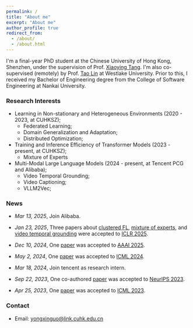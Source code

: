 ```yaml
---
permalink: /
title: "About me"
excerpt: "About me"
author_profile: true
redirect_from: 
  - /about/
  - /about.html
---
```


I'm a final-year PhD student at the Chinese University of Hong Kong, Shenzhen, under the supervision of Prof. [Xiaoying Tang](https://sse.cuhk.edu.cn/en/faculty/tangxiaoying). I'm also co-supervised (remotely) by Prof. [Tao Lin](https://tlin-taolin.github.io/) at Westlake University. Prior to this, I received my Bachelor of Engineering degree from the College of Software Engineering at Nankai University.

### Research Interests

- Learning in Non-stationary and Heterogeneous Environments (2020 - 2023, at CUHKSZ);
  - Federated Learning;
  - Domain Generalization and Adaptation;
  - Distributed Optimization;
- Training and Inference Efficiency of Transformer Models (2023 - present, at CUHKSZ);
  - Mixture of Experts
- Multi-Modal Large Language Models (2024 - present, at Tencent PCG and Alibaba);
  - Video Temporal Grounding;
  - Video Captioning;
  - VLLM2Vec;

### News

- *Mar 13, 2025*, Join Alibaba.

- *Jan 23, 2025*, Three papers about [clustered FL](https://arxiv.org/abs/2310.05397), [mixture of experts](https://arxiv.org/abs/2405.14297), and [video temporal grounding](https://arxiv.org/abs/2410.05643) were accepted to [ICLR 2025](https://iclr.cc/Conferences/2025).

- *Dec 10, 2024*, One [paper](https://arxiv.org/abs/2405.13382) was accepted to [AAAI 2025](https://aaai.org/aaai-24-conference/save-the-date-aaai-25/).

- *May 2, 2024*, One [paper](https://arxiv.org/abs/2301.12379) was accepted to [ICML 2024](https://icml.cc/).

- *Mar 18, 2024*, Join tencent as research intern.

- *Sep 22, 2023*, One co-authored [paper](https://arxiv.org/abs/2205.13925) was accepted to [NeurIPS 2023](https://neurips.cc/Conferences/2023).

- *Apr 25, 2023*, One [paper](https://arxiv.org/abs/2205.13462) was accepted to [ICML 2023](https://icml.cc/#).

### Contact
- Email: yongxinguo@link.cuhk.edu.cn

